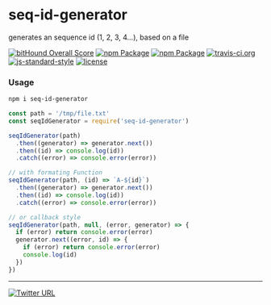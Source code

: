 seq-id-generator
====
generates an sequence id (1, 2, 3, 4...), based on a file

[![bitHound Overall Score](https://www.bithound.io/github/stockulus/seq-id-generator/badges/score.svg)](https://www.bithound.io/github/stockulus/seq-id-generator) [![npm Package](https://img.shields.io/npm/dm/seq-id-generator.svg)](https://www.npmjs.com/package/seq-id-generator) [![npm Package](https://img.shields.io/npm/v/seq-id-generator.svg)](https://www.npmjs.com/package/seq-id-generator) [![travis-ci.org](https://travis-ci.org/stockulus/seq-id-generator.svg)](https://travis-ci.org/stockulus/seq-id-generator) [![js-standard-style](https://img.shields.io/badge/code%20style-standard-brightgreen.svg)](http://standardjs.com/) [![license](https://img.shields.io/npm/l/seq-id-generator.svg?maxAge=2592000)](https://opensource.org/licenses/MIT)

### Usage

```bash
npm i seq-id-generator
```

```js
const path = '/tmp/file.txt'
const seqIdGenerator = require('seq-id-generator')

seqIdGenerator(path)
  .then((generator) => generator.next())
  .then((id) => console.log(id))
  .catch((error) => console.error(error))

// with formating Function
seqIdGenerator(path, (id) => `A-${id}`)
  .then((generator) => generator.next())
  .then((id) => console.log(id))
  .catch((error) => console.error(error))

// or callback style
seqIdGenerator(path, null, (error, generator) => {
  if (error) return console.error(error)
  generator.next((error, id) => {
    if (error) return console.error(error)
    console.log(id)
  })
})

```

---
[![Twitter URL](https://img.shields.io/twitter/url/http/shields.io.svg?style=social&maxAge=2592000)](https://twitter.com/stockulus)
